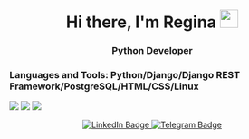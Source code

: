 <h1 align="center">Hi there, I'm Regina 
<img src="https://github.com/blackcater/blackcater/raw/main/images/Hi.gif" height="32"/></h1>
<h3 align="center">Python Developer</h3>
<h3 align="left">Languages and Tools: Python/Django/Django REST Framework/PostgreSQL/HTML/CSS/Linux</h3>

![](https://github-profile-summary-cards.vercel.app/api/cards/profile-details?username=reginababaika)
![](https://github-profile-summary-cards.vercel.app/api/cards/stats?username=reginababaika)
![](https://github-readme-stats.vercel.app/api/top-langs/?username=reginababaika&layout=compact)

<div id="badges", align="center">
  <a href="https://www.linkedin.com/in/regina-lubkovskaia/">
    <img src="https://img.shields.io/badge/LinkedIn-blue?style=for-the-badge&logo=linkedin&logoColor=white" alt="LinkedIn Badge"/>
  </a>
  <a href="https://t.me/Reginalubk">
    <img src="https://img.shields.io/badge/Telegram-blue?style=for-the-badge&logo=telegram&logoColor=white" alt="Telegram Badge"/>
  </a>
</div>
